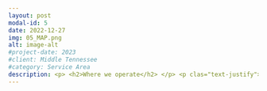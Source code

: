 ```yaml
---
layout: post
modal-id: 5
date: 2022-12-27
img: 05_MAP.png
alt: image-alt
#project-date: 2023
#client: Middle Tennessee
#category: Service Area
description: <p> <h2>Where we operate</h2> </p> <p clas="text-justify">Our current Service Area is a 100-mile radius around Nashville within the borders of Tenessee. Travel Fees help us recoup costs for fuel, insurance, vehicle maintenance, tires, & the technician's time. The current rate for 2024 is $1.50/mile round trip.</p> <p> <h3>Service Area</h3> </p> <img class="img-responsive img-centered" src="/assets/TN_map.png"> <p>Anything outside our Service Area is by appointment only and incurs a $2.00/mile round-trip Travel Fee.</p>
---
```

